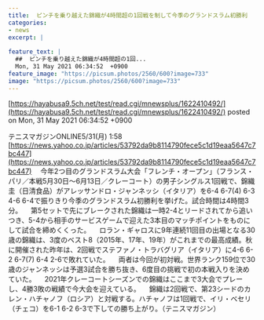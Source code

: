 ```yaml
---
title:  ピンチを乗り越えた錦織が4時間超の1回戦を制して今季のグランドスラム初勝利  
categories:
- news
excerpt: |
  
feature_text: |
  ##  ピンチを乗り越えた錦織が4時間超の1回...
  Mon, 31 May 2021 06:34:52  +0900
feature_image: "https://picsum.photos/2560/600?image=733"
image: "https://picsum.photos/2560/600?image=733"
---
```


[https://hayabusa9.5ch.net/test/read.cgi/mnewsplus/1622410492/](https://hayabusa9.5ch.net/test/read.cgi/mnewsplus/1622410492/)
posted on Mon, 31 May 2021 06:34:52  +0900

<!--more-->

テニスマガジンONLINE5/31(月) 1:58 [https://news.yahoo.co.jp/articles/53792da9b8114790fece5c1d19eaa5647c7bc447](https://news.yahoo.co.jp/articles/53792da9b8114790fece5c1d19eaa5647c7bc447) 　今年2つ目のグランドスラム大会「フレンチ・オープン」（フランス・パリ／本戦5月30日〜6月13日／クレーコート）の男子シングルス1回戦で、錦織圭（日清食品）がアレッサンドロ・ジャンネッシ（イタリア）を6-4 6-7(4) 6-3 4-6 6-4で振りきり今季のグランドスラム初勝利を挙げた。試合時間は4時間3分。 　第5セットで先にブレークされた錦織は一時2-4とリードされてから追いつき、5-4から相手のサービスゲームで迎えた3本目のマッチポイントをものにして試合を締めくくった。 　ロラン・ギャロスに9年連続11回目の出場となる30歳の錦織は、3度のベスト8（2015年、17年、19年）がこれまでの最高成績。秋に開催された昨年は、2回戦でステファノ・トラバグリア（イタリア）に4-6 6-2 6-7(7) 6-4 2-6で敗れていた。 　両者は今回が初対戦。世界ランク159位で30歳のジャンネッシは予選3試合を勝ち抜き、6度目の挑戦で初の本戦入りを決めていた。 　2021年クレーコートシーズンでの錦織はここまで3大会でプレーし、4勝3敗の戦績で今大会を迎えている。 　錦織は2回戦で、第23シードのカレン・ハチャノフ（ロシア）と対戦する。ハチャノフは1回戦で、イリ・ベセリ（チェコ）を6-1 6-2 6-3で下しての勝ち上がり。（テニスマガジン）
